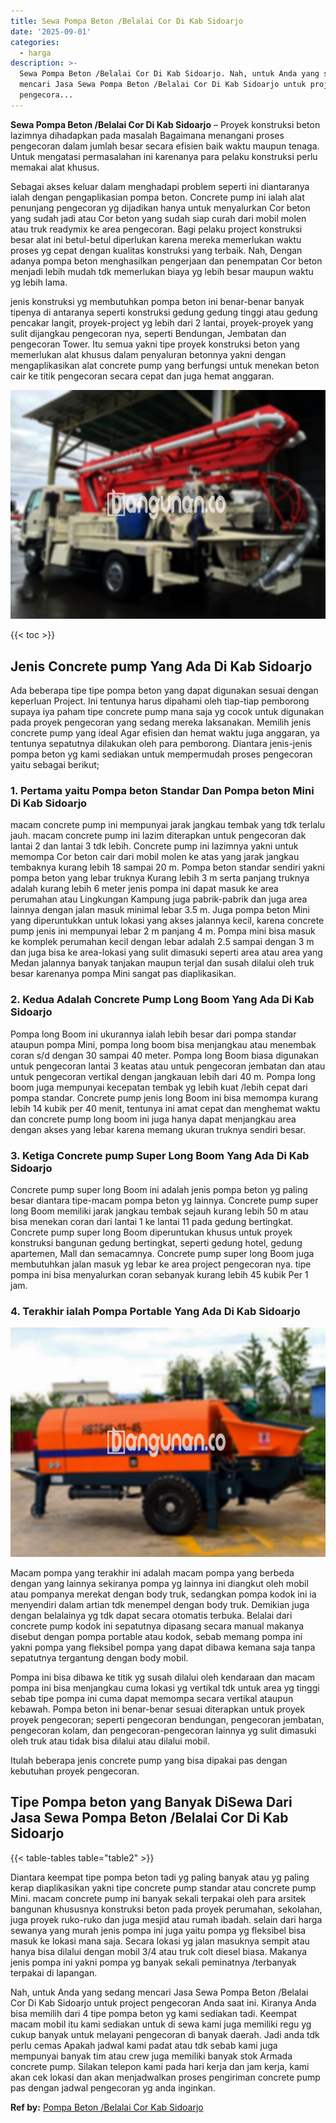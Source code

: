 ```yaml
---
title: Sewa Pompa Beton /Belalai Cor Di Kab Sidoarjo
date: '2025-09-01'
categories:
  - harga
description: >-
  Sewa Pompa Beton /Belalai Cor Di Kab Sidoarjo. Nah, untuk Anda yang sedang
  mencari Jasa Sewa Pompa Beton /Belalai Cor Di Kab Sidoarjo untuk project
  pengecora...
---
```


**Sewa Pompa Beton /Belalai Cor Di Kab Sidoarjo** – Proyek konstruksi beton lazimnya dihadapkan pada masalah Bagaimana menangani proses pengecoran dalam jumlah besar secara efisien baik waktu maupun tenaga. Untuk mengatasi permasalahan ini karenanya para pelaku konstruksi perlu memakai alat khusus.

Sebagai akses keluar dalam menghadapi problem seperti ini diantaranya ialah dengan pengaplikasian pompa beton. Concrete pump ini ialah alat penunjang pengecoran yg dijadikan hanya untuk menyalurkan Cor beton yang sudah jadi atau Cor beton yang sudah siap curah dari mobil molen atau truk readymix ke area pengecoran. Bagi pelaku project konstruksi besar alat ini betul-betul diperlukan karena mereka memerlukan waktu proses yg cepat dengan kualitas konstruksi yang terbaik. Nah, Dengan adanya pompa beton menghasilkan pengerjaan dan penempatan Cor beton menjadi lebih mudah tdk memerlukan biaya yg lebih besar maupun waktu yg lebih lama.

jenis konstruksi yg membutuhkan pompa beton ini benar-benar banyak tipenya di antaranya seperti konstruksi gedung gedung tinggi atau gedung pencakar langit, proyek-project yg lebih dari 2 lantai, proyek-proyek yang sulit dijangkau pengecoran nya, seperti Bendungan, Jembatan dan pengecoran Tower. Itu semua yakni tipe proyek konstruksi beton yang memerlukan alat khusus dalam penyaluran betonnya yakni dengan mengaplikasikan alat concrete pump yang berfungsi untuk menekan beton cair ke titik pengecoran secara cepat dan juga hemat anggaran.

![Sewa Pompa Beton /Belalai Cor Di Kab Sidoarjo](/images/sewa-concrete-pump-38.png)

{{< toc >}}

## Jenis Concrete pump Yang Ada Di Kab Sidoarjo

Ada beberapa tipe tipe pompa beton yang dapat digunakan sesuai dengan keperluan Project. Ini tentunya harus dipahami oleh tiap-tiap pemborong supaya iya paham tipe concrete pump mana saja yg cocok untuk digunakan pada proyek pengecoran yang sedang mereka laksanakan. Memilih jenis concrete pump yang ideal Agar efisien dan hemat waktu juga anggaran, ya tentunya sepatutnya dilakukan oleh para pemborong. Diantara jenis-jenis pompa beton yg kami sediakan untuk mempermudah proses pengecoran yaitu sebagai berikut;

### 1\. Pertama yaitu Pompa beton Standar Dan Pompa beton Mini Di Kab Sidoarjo

macam concrete pump ini mempunyai jarak jangkau tembak yang tdk terlalu jauh. macam concrete pump ini lazim diterapkan untuk pengecoran dak lantai 2 dan lantai 3 tdk lebih. Concrete pump ini lazimnya yakni untuk memompa Cor beton cair dari mobil molen ke atas yang jarak jangkau tembaknya kurang lebih 18 sampai 20 m. Pompa beton standar sendiri yakni pompa beton yang lebar truknya Kurang lebih 3 m serta panjang truknya adalah kurang lebih 6 meter jenis pompa ini dapat masuk ke area perumahan atau Lingkungan Kampung juga pabrik-pabrik dan juga area lainnya dengan jalan masuk minimal lebar 3.5 m. Juga pompa beton Mini yang diperuntukkan untuk lokasi yang akses jalannya kecil, karena concrete pump jenis ini mempunyai lebar 2 m panjang 4 m. Pompa mini bisa masuk ke komplek perumahan kecil dengan lebar adalah 2.5 sampai dengan 3 m dan juga bisa ke area-lokasi yang sulit dimasuki seperti area atau area yang Medan jalannya banyak tanjakan maupun terjal dan susah dilalui oleh truk besar karenanya pompa Mini sangat pas diaplikasikan.

### 2\. Kedua Adalah Concrete Pump Long Boom Yang Ada Di Kab Sidoarjo

Pompa long Boom ini ukurannya ialah lebih besar dari pompa standar ataupun pompa Mini, pompa long boom bisa menjangkau atau menembak coran s/d dengan 30 sampai 40 meter. Pompa long Boom biasa digunakan untuk pengecoran lantai 3 keatas atau untuk pengecoran jembatan dan atau untuk pengecoran vertikal dengan jangkauan lebih dari 40 m. Pompa long boom juga mempunyai kecepatan tembak yg lebih kuat /lebih cepat dari pompa standar. Concrete pump jenis long Boom ini bisa memompa kurang lebih 14 kubik per 40 menit, tentunya ini amat cepat dan menghemat waktu dan concrete pump long boom ini juga hanya dapat menjangkau area dengan akses yang lebar karena memang ukuran truknya sendiri besar.

### 3\. Ketiga Concrete pump Super Long Boom Yang Ada Di Kab Sidoarjo

Concrete pump super long Boom ini adalah jenis pompa beton yg paling besar diantara tipe-macam pompa beton yg lainnya. Concrete pump super long Boom memiliki jarak jangkau tembak sejauh kurang lebih 50 m atau bisa menekan coran dari lantai 1 ke lantai 11 pada gedung bertingkat. Concrete pump super long Boom diperuntukan khusus untuk proyek konstruksi bangunan gedung bertingkat, seperti gedung hotel, gedung apartemen, Mall dan semacamnya. Concrete pump super long Boom juga membutuhkan jalan masuk yg lebar ke area project pengecoran nya. tipe pompa ini bisa menyalurkan coran sebanyak kurang lebih 45 kubik Per 1 jam.

### 4\. Terakhir ialah Pompa Portable Yang Ada Di Kab Sidoarjo

![Sewa Pompa Beton /Belalai Cor Di Kab Sidoarjo](/images/sewa-concrete-pump-16.png)

Macam pompa yang terakhir ini adalah macam pompa yang berbeda dengan yang lainnya sekiranya pompa yg lainnya ini diangkut oleh mobil atau pompanya merekat dengan body truk, sedangkan pompa kodok ini ia menyendiri dalam artian tdk menempel dengan body truk. Demikian juga dengan belalainya yg tdk dapat secara otomatis terbuka. Belalai dari concrete pump kodok ini sepatutnya dipasang secara manual makanya disebut dengan pompa portable atau kodok, sebab memang pompa ini yakni pompa yang fleksibel pompa yang dapat dibawa kemana saja tanpa sepatutnya tergantung dengan body mobil.

Pompa ini bisa dibawa ke titik yg susah dilalui oleh kendaraan dan macam pompa ini bisa menjangkau cuma lokasi yg vertikal tdk untuk area yg tinggi sebab tipe pompa ini cuma dapat memompa secara vertikal ataupun kebawah. Pompa beton ini benar-benar sesuai diterapkan untuk proyek proyek pengecoran; seperti pengecoran bendungan, pengecoran jembatan, pengecoran kolam, dan pengecoran-pengecoran lainnya yg sulit dimasuki oleh truk atau tidak bisa dilalui atau dilalui mobil.

Itulah beberapa jenis concrete pump yang bisa dipakai pas dengan kebutuhan proyek pengecoran.

## Tipe Pompa beton yang Banyak DiSewa Dari Jasa Sewa Pompa Beton /Belalai Cor Di Kab Sidoarjo

{{< table-tables table="table2" >}}

Diantara keempat tipe pompa beton tadi yg paling banyak atau yg paling kerap diaplikasikan yakni tipe concrete pump standar atau concrete pump Mini. macam concrete pump ini banyak sekali terpakai oleh para arsitek bangunan khususnya konstruksi beton pada proyek perumahan, sekolahan, juga proyek ruko-ruko dan juga mesjid atau rumah ibadah. selain dari harga sewanya yang murah jenis pompa ini juga yaitu pompa yg fleksibel bisa masuk ke lokasi mana saja. Secara lokasi yg jalan masuknya sempit atau hanya bisa dilalui dengan mobil 3/4 atau truk colt diesel biasa. Makanya jenis pompa ini yakni pompa yg banyak sekali peminatnya /terbanyak terpakai di lapangan.

Nah, untuk Anda yang sedang mencari Jasa Sewa Pompa Beton /Belalai Cor Di Kab Sidoarjo untuk project pengecoran Anda saat ini. Kiranya Anda bisa memilih dari 4 tipe pompa beton yg kami sediakan tadi. Keempat macam mobil itu kami sediakan untuk di sewa kami juga memiliki regu yg cukup banyak untuk melayani pengecoran di banyak daerah. Jadi anda tdk perlu cemas Apakah jadwal kami padat atau tdk sebab kami juga mempunyai banyak tim atau crew juga memiliki banyak stok Armada concrete pump. Silakan telepon kami pada hari kerja dan jam kerja, kami akan cek lokasi dan akan menjadwalkan proses pengiriman concrete pump pas dengan jadwal pengecoran yg anda inginkan.

**Ref by:** [Pompa Beton /Belalai Cor Kab Sidoarjo](https://id.wikipedia.org/wiki/Pompa)
